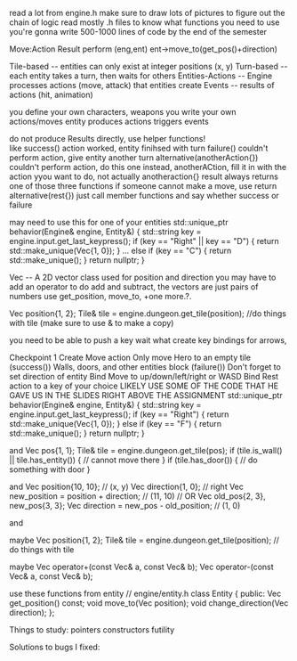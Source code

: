 
read a lot from engine.h
make sure to draw lots of pictures to figure out the chain of logic
read mostly .h files to know what functions you need to use
you're gonna write 500-1000 lines of code by the end of the semester

Move:Action
Result perform (eng,ent)
ent->move_to(get_pos()+direction)

Tile-based -- entities can only exist at integer positions (x, y)
Turn-based -- each entity takes a turn, then waits for others
Entities-Actions -- Engine processes actions (move, attack) that entities create
Events -- results of actions (hit, animation)

you define your own characters, weapons
you write your own actions/moves
entity produces actions triggers events
    

do not produce Results directly, use helper functions!  
like success()  action worked, entity finihsed with turn 
failure() couldn't perform action, give entity another turn
alternative(anotherAction{}) couldn't perform action, do this one instead, anotherACtion, fill it in with the action yyou want to do, not actually anotheraction{}
result always returns one of those three functions
if someone cannot make a move, use return alternative(rest{})
just call member functions and say whether success or failure


may need to use this for one of your entities
    std::unique_ptr<Action> behavior(Engine& engine, Entity&) {
    std::string key = engine.input.get_last_keypress();
    if (key == "Right" || key == "D") {
    return std::make_unique<Move>(Vec{1, 0});
    }
    ...
    else if (key == "C") {
    return std::make_unique<CloseDoor>();
    }
    return nullptr;
    }

Vec  -- A 2D vector class used for position and direction
you may have to add an operator to do add and subtract, the vectors are just pairs of numbers
use get_position, move_to, +one more.?.

Vec position{1, 2};
Tile& tile = engine.dungeon.get_tile(position);
//do things with tile (make sure to use & to make a copy)


you need to be able to push a key wait what
create key bindings for arrows, 


Checkpoint 1
Create Move action
    Only move Hero to an empty tile (success())
    Walls, doors, and other entities block (failure())
    Don't forget to set direction of entity
Bind Move to up/down/left/right or WASD
Bind Rest action to a key of your choice
LIKELY USE SOME OF THE CODE THAT HE GAVE US IN THE SLIDES RIGHT ABOVE THE ASSIGNMENT
std::unique_ptr<Action> behavior(Engine& engine, Entity&) {
std::string key = engine.input.get_last_keypress();
if (key == "Right") {
return std::make_unique<Move>(Vec{1, 0});
}
else if (key == "F") {
return std::make_unique<ThrowFire>();
}
return nullptr;
}

and
Vec pos{1, 1};
Tile& tile = engine.dungeon.get_tile(pos);
if (tile.is_wall() || tile.has_entity()) {
// cannot move there
}
if (tile.has_door()) {
// do something with door
}

and
Vec position{10, 10}; // (x, y)
Vec direction{1, 0}; // right
Vec new_position = position + direction; // (11, 10)
// OR
Vec old_pos{2, 3}, new_pos{3, 3};
Vec direction = new_pos - old_position; // (1, 0)

and


maybe
Vec position{1, 2};
Tile& tile = engine.dungeon.get_tile(position);
// do things with tile

maybe
Vec operator+(const Vec& a, const Vec& b);
Vec operator-(const Vec& a, const Vec& b);


use these functions from entity
// engine/entity.h
class Entity {
public:
Vec get_position() const;
void move_to(Vec position);
void change_direction(Vec direction);
};



Things to study:
pointers
constructors
futility

Solutions to bugs I fixed:
